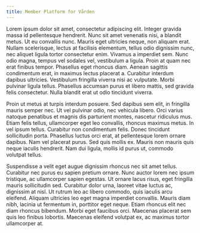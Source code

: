 ```yaml
---
title: Member Platform for Vården
---
```


<p>
Lorem ipsum dolor sit amet, consectetur adipiscing elit. Integer gravida massa id pellentesque hendrerit. Nunc sit amet venenatis nisi, a blandit metus. Ut eu convallis nunc. Mauris eget ultricies neque, non aliquam erat. Nullam scelerisque, lectus at facilisis elementum, tellus odio dignissim nunc, nec aliquet ligula tortor consectetur enim. Vivamus a imperdiet sem. Nunc odio magna, tempus vel sodales vel, vestibulum a ligula. Proin at quam nec erat finibus tempor. Phasellus eget rhoncus diam. Aenean sagittis condimentum erat, in maximus lectus placerat a. Curabitur interdum dapibus ultricies. Vestibulum fringilla viverra nisi ac vulputate. Morbi pulvinar ligula tellus. Phasellus accumsan purus et libero mattis, sed gravida felis consectetur. Nulla blandit erat ut odio tincidunt viverra.
</p>
<p>
Proin ut metus at turpis interdum posuere. Sed dapibus sem elit, in fringilla mauris semper nec. Ut vel pulvinar odio, nec vehicula libero. Orci varius natoque penatibus et magnis dis parturient montes, nascetur ridiculus mus. Etiam felis tellus, ullamcorper eget leo convallis, rhoncus maximus metus. In vel ipsum tellus. Curabitur non condimentum felis. Donec tincidunt sollicitudin porta. Phasellus luctus orci erat, at pellentesque lorem ornare dapibus. Nam vel placerat purus. Sed quis mollis ex. Mauris non mauris quis neque iaculis hendrerit. Nam dui ligula, mollis id purus ut, commodo volutpat tellus.
</p>
<p>
Suspendisse a velit eget augue dignissim rhoncus nec sit amet tellus. Curabitur nec purus eu sapien pretium ornare. Nunc auctor lorem nec ipsum tristique, ac ullamcorper sapien egestas. Ut ornare lacus risus, eget fringilla mauris sollicitudin sed. Curabitur dolor urna, laoreet vitae luctus ac, dignissim at nisl. Ut rutrum leo ac libero commodo, quis iaculis arcu eleifend. Aliquam ultricies leo eget magna imperdiet convallis. Mauris diam nibh, lacinia ut fermentum in, porttitor eget neque. Etiam rhoncus elit nec diam rhoncus bibendum. Morbi eget faucibus orci. Maecenas placerat sem quis leo finibus lobortis. Maecenas eleifend volutpat ex, ac maximus tortor ullamcorper at.
</p>
